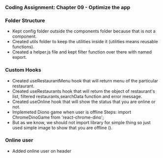 ### Coding Assignment: Chapter 09 - Optimize the app
### Folder Structure
- Kept config folder outside the components folder because that is not a component.
- Created utils folder to keep the utilities inside it (utilities means reusable functions).
- Created a helper.js file and kept filter function over there with named export.
### Custom Hooks
- Created useRestaurantMenu hook that will return menu of the particular restaurant.
- Created useRestaurants hook that will return the object of restaurant's list, filtered restaurants,searchData function and error message.
- Created useOnline hook that will show the status that you are online or not.
- Implemeted Diono game when user is offline
    Steps:
        import ChromeDinoGame from 'react-chrome-dino';
        <ChromeDinoGame />
- But as we know, we should not import library for simple thing so just used simple image to show that you are offline (<NetworkError />).
### Online user 
- Added online user on header





